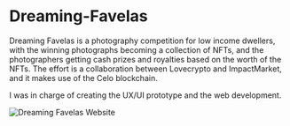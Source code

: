# Dreaming-Favelas
Dreaming Favelas is a photography competition for low income dwellers, with the winning photographs becoming a collection of NFTs, and the photographers getting cash prizes and royalties based on the worth of the NFTs. The effort is a collaboration between Lovecrypto and ImpactMarket, and it makes use of the Celo blockchain.



I was in charge of creating the UX/UI prototype and the web development.

![Dreaming Favelas Website]([URL_da_Imagem](https://www.behance.net/gallery/188509003/Dreaming-Favelas)https://www.behance.net/gallery/188509003/Dreaming-Favelas)
